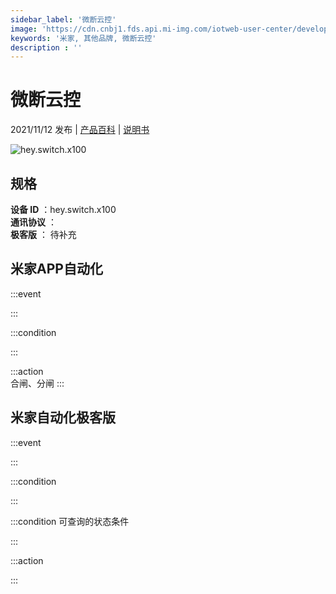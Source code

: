 ```yaml
---
sidebar_label: '微断云控'
image: 'https://cdn.cnbj1.fds.api.mi-img.com/iotweb-user-center/developer_1679047957943ZzPGkXCj.png?GalaxyAccessKeyId=AKVGLQWBOVIRQ3XLEW&Expires=9223372036854775807&Signature=hu/2IWOmqI0IFpyEZsoM+sUGpKQ='
keywords: '米家, 其他品牌, 微断云控'
description : ''
---
```

# 微断云控

2021/11/12 发布 | [产品百科](https://home.mi.com/webapp/content/baike/product/index.html?model=hey.switch.x100/) | [说明书](https://home.mi.com/views/introduction.html?model=hey.switch.x100&region=cn)

![hey.switch.x100](https://cdn.cnbj1.fds.api.mi-img.com/iotweb-user-center/developer_1679047957943ZzPGkXCj.png?GalaxyAccessKeyId=AKVGLQWBOVIRQ3XLEW&Expires=9223372036854775807&Signature=hu/2IWOmqI0IFpyEZsoM+sUGpKQ=)

## 规格  
> 
**设备 ID** ：hey.switch.x100  
**通讯协议** ：  
**极客版**  ： 待补充 


## 米家APP自动化  

:::event  

:::

:::condition  

:::

:::action   
合闸、分闸
:::

## 米家自动化极客版  

:::event  

:::

:::condition  

:::

:::condition 可查询的状态条件  

:::

:::action  

:::

        

